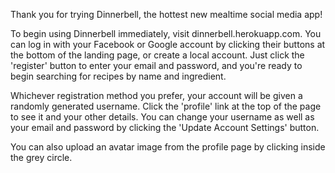 Thank you for trying Dinnerbell, the hottest new mealtime social media app!

To begin using Dinnerbell immediately, visit dinnerbell.herokuapp.com.  You can log in with your Facebook or Google account by clicking their buttons at the bottom of the landing page, or create a local account.  Just click the 'register' button to enter your email and password, and you're ready to begin searching for recipes by name and ingredient.

Whichever registration method you prefer, your account will be given a randomly generated username.  Click the 'profile' link at the top of the page to see it and your other details.  You can change your username as well as your email and password by clicking the 'Update Account Settings' button.

You can also upload an avatar image from the profile page by clicking inside the grey circle.  